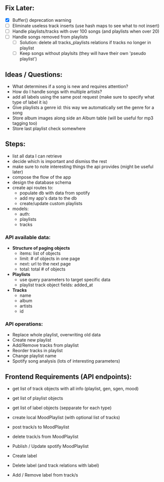 ## Fix Later:

- [x] Buffer() deprecation warning 
- [ ] Eliminate useless track inserts (use hash maps to see what to not insert)
- [ ] Handle playlists/tracks with over 100 songs (and playlists when over 20)
- [ ] Handle songs removed from playlists
  - [ ] Solution: delete all tracks_playlists relations if tracks no longer in playlist
  - [ ] Keep songs without playlsits (they will have their own 'pseudo playlist')

## Ideas / Questions:

- What determines if a song is new and requires attention?
- How do I handle songs with multiple artists?
- add all labels using the same post request (make sure to specify what type of label it is)
- Give playlists a genre id: this way we automatically set the genre for a song
- Store album images along side an Album table (will be useful for mp3 tagging too)
- Store last playlist check somewhere

## Steps:

- list all data I can retrieve
- decide which is important and dismiss the rest
- make sure to note interesting things the api provides (might be useful later)
- compose the flow of the app
- design the database schema
- create api routes to:
  - populate db with data from spotify
  - add my app's data to the db
  - create/update custom playlists
- models: 
  - auth:
  - playlists
  - tracks

### API available data:

- **Structure of paging objects**
  - items: list of objects
  - limit: # of objects in one page
  - next: url to the next page
  - total: total # of objects
- **Playlists**
  - use query parameters to target specific data
  - playlist track object fields: added_at
- **Tracks**
  - name
  - album
  - artists
  - id

### API operations:

- Replace whole playlist, overwriting old data
- Create new playlist
- Add/Remove tracks from playlist
- Reorder tracks in playlist
- Change playlist name
- Spotify song analysis (lots of interesting parameters)

## Frontend Requirements (API endpoints):

- get list of track objects with all info (playlist, gen, sgen, mood)

- get list of playlist objects

- get list of label objects (sepparate for each type)

  

- create local MoodPlaylist (with optional list of tracks)

- post track/s to MoodPlaylist

- delete track/s from MoodPlaylist

- Publish / Update spotify MoodPlaylist

- Create label
- Delete label (and track relations with label)
- Add / Remove label from track/s

